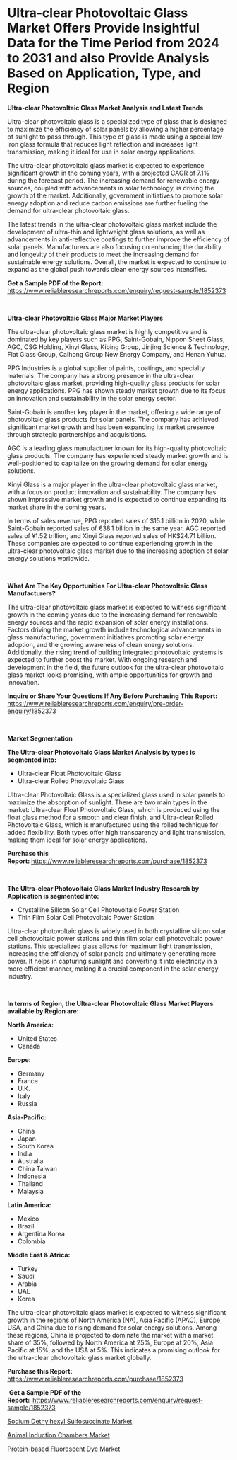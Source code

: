 <p><h1>Ultra-clear Photovoltaic Glass Market Offers Provide Insightful Data for the Time Period from 2024 to 2031 and also Provide Analysis Based on Application, Type, and Region</h1></p><p><strong>Ultra-clear Photovoltaic Glass Market Analysis and Latest Trends</strong></p>
<p><p>Ultra-clear photovoltaic glass is a specialized type of glass that is designed to maximize the efficiency of solar panels by allowing a higher percentage of sunlight to pass through. This type of glass is made using a special low-iron glass formula that reduces light reflection and increases light transmission, making it ideal for use in solar energy applications.</p><p>The ultra-clear photovoltaic glass market is expected to experience significant growth in the coming years, with a projected CAGR of 7.1% during the forecast period. The increasing demand for renewable energy sources, coupled with advancements in solar technology, is driving the growth of the market. Additionally, government initiatives to promote solar energy adoption and reduce carbon emissions are further fueling the demand for ultra-clear photovoltaic glass.</p><p>The latest trends in the ultra-clear photovoltaic glass market include the development of ultra-thin and lightweight glass solutions, as well as advancements in anti-reflective coatings to further improve the efficiency of solar panels. Manufacturers are also focusing on enhancing the durability and longevity of their products to meet the increasing demand for sustainable energy solutions. Overall, the market is expected to continue to expand as the global push towards clean energy sources intensifies.</p></p>
<p><strong>Get a Sample PDF of the Report:&nbsp;</strong> <a href="https://www.reliableresearchreports.com/enquiry/request-sample/1852373">https://www.reliableresearchreports.com/enquiry/request-sample/1852373</a></p>
<p>&nbsp;</p>
<p><strong>Ultra-clear Photovoltaic Glass Major Market Players</strong></p>
<p><p>The ultra-clear photovoltaic glass market is highly competitive and is dominated by key players such as PPG, Saint-Gobain, Nippon Sheet Glass, AGC, CSG Holding, Xinyi Glass, Kibing Group, Jinjing Science & Technology, Flat Glass Group, Caihong Group New Energy Company, and Henan Yuhua.</p><p>PPG Industries is a global supplier of paints, coatings, and specialty materials. The company has a strong presence in the ultra-clear photovoltaic glass market, providing high-quality glass products for solar energy applications. PPG has shown steady market growth due to its focus on innovation and sustainability in the solar energy sector.</p><p>Saint-Gobain is another key player in the market, offering a wide range of photovoltaic glass products for solar panels. The company has achieved significant market growth and has been expanding its market presence through strategic partnerships and acquisitions.</p><p>AGC is a leading glass manufacturer known for its high-quality photovoltaic glass products. The company has experienced steady market growth and is well-positioned to capitalize on the growing demand for solar energy solutions.</p><p>Xinyi Glass is a major player in the ultra-clear photovoltaic glass market, with a focus on product innovation and sustainability. The company has shown impressive market growth and is expected to continue expanding its market share in the coming years.</p><p>In terms of sales revenue, PPG reported sales of $15.1 billion in 2020, while Saint-Gobain reported sales of €38.1 billion in the same year. AGC reported sales of ¥1.52 trillion, and Xinyi Glass reported sales of HK$24.71 billion. These companies are expected to continue experiencing growth in the ultra-clear photovoltaic glass market due to the increasing adoption of solar energy solutions worldwide.</p></p>
<p>&nbsp;</p>
<p><strong>What Are The Key Opportunities For Ultra-clear Photovoltaic Glass Manufacturers?</strong></p>
<p><p>The ultra-clear photovoltaic glass market is expected to witness significant growth in the coming years due to the increasing demand for renewable energy sources and the rapid expansion of solar energy installations. Factors driving the market growth include technological advancements in glass manufacturing, government initiatives promoting solar energy adoption, and the growing awareness of clean energy solutions. Additionally, the rising trend of building integrated photovoltaic systems is expected to further boost the market. With ongoing research and development in the field, the future outlook for the ultra-clear photovoltaic glass market looks promising, with ample opportunities for growth and innovation.</p></p>
<p><strong>Inquire or Share Your Questions If Any Before Purchasing This Report:</strong> <a href="https://www.reliableresearchreports.com/enquiry/pre-order-enquiry/1852373">https://www.reliableresearchreports.com/enquiry/pre-order-enquiry/1852373</a></p>
<p>&nbsp;</p>
<p><strong>Market Segmentation</strong></p>
<p><strong>The Ultra-clear Photovoltaic Glass Market Analysis by types is segmented into:</strong></p>
<p><ul><li>Ultra-clear Float Photovoltaic Glass</li><li>Ultra-clear Rolled Photovoltaic Glass</li></ul></p>
<p><p>Ultra-clear Photovoltaic Glass is a specialized glass used in solar panels to maximize the absorption of sunlight. There are two main types in the market: Ultra-clear Float Photovoltaic Glass, which is produced using the float glass method for a smooth and clear finish, and Ultra-clear Rolled Photovoltaic Glass, which is manufactured using the rolled technique for added flexibility. Both types offer high transparency and light transmission, making them ideal for solar energy applications.</p></p>
<p><strong>Purchase this Report:&nbsp;</strong><a href="https://www.reliableresearchreports.com/purchase/1852373">https://www.reliableresearchreports.com/purchase/1852373</a></p>
<p>&nbsp;</p>
<p><strong>The Ultra-clear Photovoltaic Glass Market Industry Research by Application is segmented into:</strong></p>
<p><ul><li>Crystalline Silicon Solar Cell Photovoltaic Power Station</li><li>Thin Film Solar Cell Photovoltaic Power Station</li></ul></p>
<p><p>Ultra-clear photovoltaic glass is widely used in both crystalline silicon solar cell photovoltaic power stations and thin film solar cell photovoltaic power stations. This specialized glass allows for maximum light transmission, increasing the efficiency of solar panels and ultimately generating more power. It helps in capturing sunlight and converting it into electricity in a more efficient manner, making it a crucial component in the solar energy industry.</p></p>
<p>&nbsp;</p>
<p><strong>In terms of Region, the Ultra-clear Photovoltaic Glass Market Players available by Region are:</strong></p>
<p>
    <p> <strong> North America: </strong>
        <ul>
            <li>United States</li>
            <li>Canada</li>
        </ul>
        </p> 
    <p> <strong> Europe: </strong>
        <ul>
            <li>Germany</li>
            <li>France</li>
            <li>U.K.</li>
            <li>Italy</li>
            <li>Russia</li>
        </ul>
        </p> 
    <p> <strong> Asia-Pacific: </strong>
        <ul>
            <li>China</li>
            <li>Japan</li>
            <li>South Korea</li>
            <li>India</li>
            <li>Australia</li>
            <li>China Taiwan</li>
            <li>Indonesia</li>
            <li>Thailand</li>
            <li>Malaysia</li>
        </ul>
        </p> 
    <p> <strong> Latin America: </strong>
        <ul>
            <li>Mexico</li>
            <li>Brazil</li>
            <li>Argentina Korea</li>
            <li>Colombia</li>
        </ul>
        </p> 
    <p> <strong> Middle East & Africa: </strong>
        <ul>
            <li>Turkey</li>
            <li>Saudi</li>
            <li>Arabia</li>
            <li>UAE</li>
            <li>Korea</li>
        </ul>
    </p>
    </p>
<p><p>The ultra-clear photovoltaic glass market is expected to witness significant growth in the regions of North America (NA), Asia Pacific (APAC), Europe, USA, and China due to rising demand for solar energy solutions. Among these regions, China is projected to dominate the market with a market share of 35%, followed by North America at 25%, Europe at 20%, Asia Pacific at 15%, and the USA at 5%. This indicates a promising outlook for the ultra-clear photovoltaic glass market globally.</p></p>
<p><strong>Purchase this Report: </strong><a href="https://www.reliableresearchreports.com/purchase/1852373">https://www.reliableresearchreports.com/purchase/1852373</a></p>
<p>&nbsp;<strong>Get a Sample PDF of the Report:&nbsp;&nbsp;</strong><a href="https://www.reliableresearchreports.com/enquiry/request-sample/1852373">https://www.reliableresearchreports.com/enquiry/request-sample/1852373</a></p>
<p><strong></strong></p>
<p><p><a href="https://github.com/pgtimber/Market-Research-Report-List-1/blob/main/sodium-dethylhexyl-sulfosuccinate-market.md">Sodium Dethylhexyl Sulfosuccinate Market</a></p><p><a href="https://unruly-ladybug-44b.notion.site/Animal-Induction-Chambers-Market-Research-Report-Reveals-The-Latest-Trends-And-Opportunities-of-this-2f2fcf9c21404fe5b310a4c17629a862">Animal Induction Chambers Market</a></p><p><a href="https://github.com/lataunyatinikmelvin59ilbd0dv/Market-Research-Report-List-1/blob/main/protein-based-fluorescent-dye-market.md">Protein-based Fluorescent Dye Market</a></p></p>